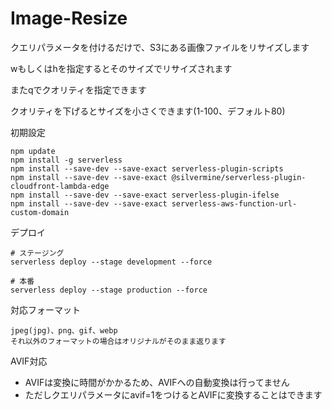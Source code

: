 # Image-Resize

クエリパラメータを付けるだけで、S3にある画像ファイルをリサイズします

wもしくはhを指定するとそのサイズでリサイズされます

またqでクオリティを指定できます

クオリティを下げるとサイズを小さくできます(1-100、デフォルト80)

初期設定
```
npm update
npm install -g serverless
npm install --save-dev --save-exact serverless-plugin-scripts
npm install --save-dev --save-exact @silvermine/serverless-plugin-cloudfront-lambda-edge
npm install --save-dev --save-exact serverless-plugin-ifelse
npm install --save-dev --save-exact serverless-aws-function-url-custom-domain
```

デプロイ
```
# ステージング
serverless deploy --stage development --force

# 本番
serverless deploy --stage production --force
```

対応フォーマット
```
jpeg(jpg)、png、gif、webp
それ以外のフォーマットの場合はオリジナルがそのまま返ります
```

AVIF対応
- AVIFは変換に時間がかかるため、AVIFへの自動変換は行ってません
- ただしクエリパラメータにavif=1をつけるとAVIFに変換することはできます
